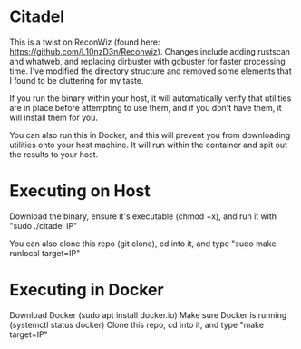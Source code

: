 # Citadel

This is a twist on ReconWiz (found here: https://github.com/L10nzD3n/Reconwiz).
Changes include adding rustscan and whatweb, and replacing dirbuster with gobuster for faster processing time. 
I've modified the directory structure and removed some elements that I found to be cluttering for my taste. 

If you run the binary within your host, it will automatically verify that utilities are in place before attempting to use them, and if you don't have them, it will install them for you.

You can also run this in Docker, and this will prevent you from downloading utilities onto your host machine. It will run within the container and spit out the results to your host. 

# Executing on Host
Download the binary, ensure it's executable (chmod +x), and run it with "sudo ./citadel IP" 

You can also clone this repo (git clone), cd into it, and type "sudo make runlocal target=IP"

# Executing in Docker
Download Docker (sudo apt install docker.io) 
Make sure Docker is running (systemctl status docker)
Clone this repo, cd into it, and type "make target=IP" 
